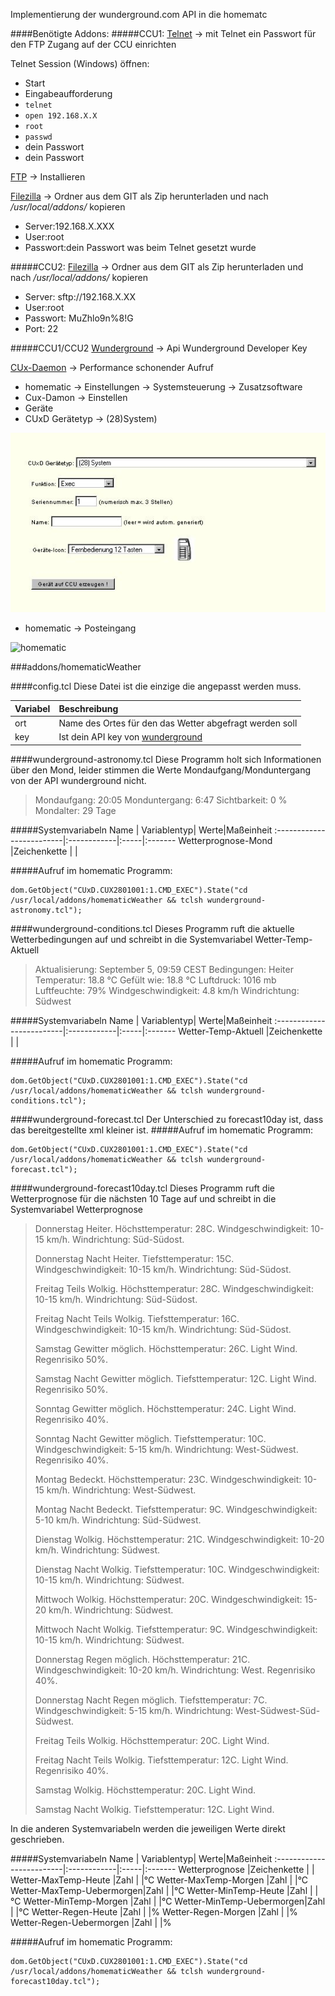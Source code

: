 Implementierung der wunderground.com API in die homematc

####Benötigte Addons:
#####CCU1:
[Telnet](http://www.homematic-inside.de/software/addons/item/telnet-dienst) -> mit Telnet ein Passwort für den FTP Zugang auf der CCU einrichten

Telnet Session (Windows) öffnen:

*   Start
*   Eingabeaufforderung
*   `telnet`
*   `open 192.168.X.X`
*   `root`
*   `passwd`
*   dein Passwort
*   dein Passwort

[FTP](http://www.homematic-inside.de/software/addons/item/ftp) -> Installieren

[Filezilla](https://filezilla-project.org/) -> Ordner aus dem GIT als Zip herunterladen und nach */usr/local/addons/* kopieren

*   Server:192.168.X.XXX
*   User:root
*   Passwort:dein Passwort was beim Telnet gesetzt wurde

#####CCU2:
[Filezilla](https://filezilla-project.org/) -> Ordner aus dem GIT als Zip herunterladen und nach */usr/local/addons/* kopieren

*   Server: sftp://192.168.X.XX
*   User:root
*   Passwort: MuZhlo9n%8!G
*   Port: 22

#####CCU1/CCU2
[Wunderground](http://deutsch.wunderground.com/weather/api/) -> Api Wunderground Developer Key

[CUx-Daemon](http://www.homematic-inside.de/software/cuxdaemon) -> Performance schonender Aufruf

*   homematic -> Einstellungen -> Systemsteuerung -> Zusatzsoftware
*   Cux-Damon -> Einstellen
*   Geräte
*   CUxD Gerätetyp -> (28)System) 

![CuxD](https://github.com/nleutner/homematicWeather/blob/develop/addons/homematicWeather/doc/images/Cux%20Exec.jpg?raw=true)

*   homematic -> Posteingang

![homematic](https://raw.github.com/nleutner/homematicWeather/develop/addons/homematicWeather/doc/images/Cux%20CCU.gif)



###addons/homematicWeather





####config.tcl
Diese Datei ist die einzige die angepasst werden muss.

 Variabel                 |Beschreibung                                                                |
:-------------------------|:---------------------------------------------------------------------------|
ort                       |Name des Ortes für den das Wetter abgefragt werden soll                     |
key                       |Ist dein API key von [wunderground](http://api.wunderground.com/weather/api/)




####wunderground-astronomy.tcl
Diese Programm holt sich Informationen über den Mond, leider stimmen die Werte Mondaufgang/Monduntergang von der API wunderground nicht.
> Mondaufgang: 20:05 Monduntergang: 6:47 Sichtbarkeit: 0 % Mondalter: 29 Tage

#####Systemvariabeln
 Name                     | Variablentyp| Werte|Maßeinheit
:-------------------------|:------------|:-----|:-------
Wetterprognose-Mond       |Zeichenkette |      |

#####Aufruf im homematic Programm:
```
dom.GetObject("CUxD.CUX2801001:1.CMD_EXEC").State("cd /usr/local/addons/homematicWeather && tclsh wunderground-astronomy.tcl");
```





####wunderground-conditions.tcl
Dieses Programm ruft die aktuelle Wetterbedingungen auf und schreibt in die Systemvariabel Wetter-Temp-Aktuell
> Aktualisierung: September 5, 09:59 CEST Bedingungen: Heiter Temperatur: 18.8 °C Gefült wie: 18.8 °C Luftdruck: 1016 mb Luftfeuchte: 79% Windgeschwindigkeit: 4.8 km/h Windrichtung: Südwest


#####Systemvariabeln
 Name                     | Variablentyp| Werte|Maßeinheit
:-------------------------|:------------|:-----|:-------
Wetter-Temp-Aktuell       |Zeichenkette |      |

#####Aufruf im homematic Programm:
```
dom.GetObject("CUxD.CUX2801001:1.CMD_EXEC").State("cd /usr/local/addons/homematicWeather && tclsh wunderground-conditions.tcl");
```





####wunderground-forecast.tcl
Der Unterschied zu forecast10day ist, dass das bereitgestellte xml kleiner ist.
#####Aufruf im homematic Programm:
```
dom.GetObject("CUxD.CUX2801001:1.CMD_EXEC").State("cd /usr/local/addons/homematicWeather && tclsh wunderground-forecast.tcl");
```





####wunderground-forecast10day.tcl
Dieses Programm ruft die Wetterprognose für die nächsten 10 Tage auf und schreibt in die Systemvariabel Wetterprognose
> Donnerstag Heiter. Höchsttemperatur: 28C. Windgeschwindigkeit: 10-15 km/h. Windrichtung: Süd-Südost.
>
>Donnerstag Nacht Heiter. Tiefsttemperatur: 15C. Windgeschwindigkeit: 10-15 km/h. Windrichtung: Süd-Südost.
>
>Freitag Teils Wolkig. Höchsttemperatur: 28C. Windgeschwindigkeit: 10-15 km/h. Windrichtung: Süd-Südost.
>
>Freitag Nacht Teils Wolkig. Tiefsttemperatur: 16C. Windgeschwindigkeit: 10-15 km/h. Windrichtung: Süd-Südost.
>
>Samstag Gewitter möglich. Höchsttemperatur: 26C. Light Wind. Regenrisiko 50%.
>
>Samstag Nacht Gewitter möglich. Tiefsttemperatur: 12C. Light Wind. Regenrisiko 50%.
>
>Sonntag Gewitter möglich. Höchsttemperatur: 24C. Light Wind. Regenrisiko 40%.
>
>Sonntag Nacht Gewitter möglich. Tiefsttemperatur: 10C. Windgeschwindigkeit: 5-15 km/h. Windrichtung: West-Südwest. Regenrisiko 40%.
>
>Montag Bedeckt. Höchsttemperatur: 23C. Windgeschwindigkeit: 10-15 km/h. Windrichtung: West-Südwest.
>
>Montag Nacht Bedeckt. Tiefsttemperatur: 9C. Windgeschwindigkeit: 5-10 km/h. Windrichtung: Süd-Südwest.
>
>Dienstag Wolkig. Höchsttemperatur: 21C. Windgeschwindigkeit: 10-20 km/h. Windrichtung: Südwest.
>
>Dienstag Nacht Wolkig. Tiefsttemperatur: 10C. Windgeschwindigkeit: 10-15 km/h. Windrichtung: Südwest.
>
>Mittwoch Wolkig. Höchsttemperatur: 20C. Windgeschwindigkeit: 15-20 km/h. Windrichtung: Südwest.
>
>Mittwoch Nacht Wolkig. Tiefsttemperatur: 9C. Windgeschwindigkeit: 10-15 km/h. Windrichtung: Südwest.
>
>Donnerstag Regen möglich. Höchsttemperatur: 21C. Windgeschwindigkeit: 10-20 km/h. Windrichtung: West. Regenrisiko 40%.
>
>Donnerstag Nacht Regen möglich. Tiefsttemperatur: 7C. Windgeschwindigkeit: 5-15 km/h. Windrichtung: West-Südwest-Süd-Südwest.
>
>Freitag Teils Wolkig. Höchsttemperatur: 20C. Light Wind.
>
>Freitag Nacht Teils Wolkig. Tiefsttemperatur: 12C. Light Wind. Regenrisiko 40%.
>
>Samstag Wolkig. Höchsttemperatur: 20C. Light Wind.
>
>Samstag Nacht Wolkig. Tiefsttemperatur: 12C. Light Wind.

In die anderen Systemvariabeln werden die jeweiligen Werte direkt geschrieben.

#####Systemvariabeln
 Name                     | Variablentyp| Werte|Maßeinheit
:-------------------------|:------------|:-----|:-------
Wetterprognose            |Zeichenkette |      |
Wetter-MaxTemp-Heute      |Zahl         |      |°C
Wetter-MaxTemp-Morgen     |Zahl         |      |°C
Wetter-MaxTemp-Uebermorgen|Zahl         |      |°C
Wetter-MinTemp-Heute      |Zahl         |      |°C
Wetter-MinTemp-Morgen     |Zahl         |      |°C
Wetter-MinTemp-Uebermorgen|Zahl         |      |°C
Wetter-Regen-Heute        |Zahl         |      |%
Wetter-Regen-Morgen       |Zahl         |      |%
Wetter-Regen-Uebermorgen  |Zahl         |      |%

#####Aufruf im homematic Programm:
```
dom.GetObject("CUxD.CUX2801001:1.CMD_EXEC").State("cd /usr/local/addons/homematicWeather && tclsh wunderground-forecast10day.tcl");
```